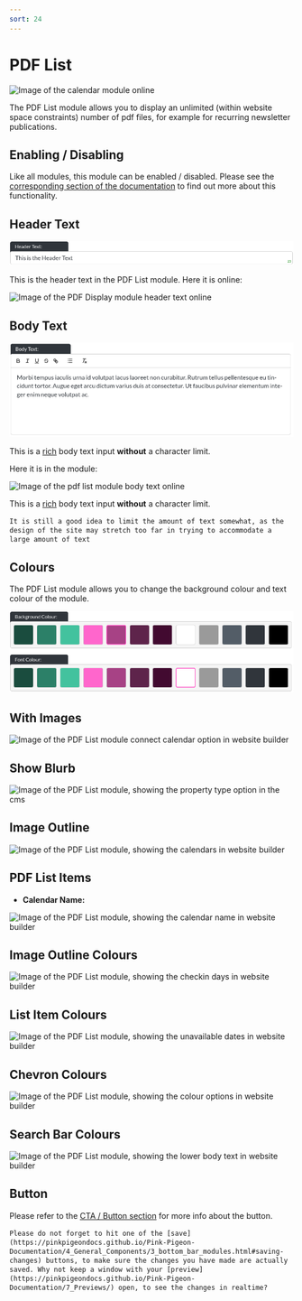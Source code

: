 ```yaml
---
sort: 24
---
```


# PDF List

![Image of the calendar module online](https://raw.githubusercontent.com/pinkpigeondocs/Pink-Pigeon-Documentation/master/docs/6_Modules/images/.png)

The PDF List module allows you to display an unlimited (within website space constraints) number of pdf files, for example for recurring newsletter publications.

## Enabling / Disabling

Like all modules, this module can be enabled / disabled. Please see the [corresponding section of the documentation][endis] to find out more about this functionality.

[endis]: https://pinkpigeondocs.github.io/Pink-Pigeon-Documentation/4_General_Components/4_enabling_disabling_modules.html

## Header Text

![Image of the header text](https://raw.githubusercontent.com/pinkpigeondocs/Pink-Pigeon-Documentation/master/docs/common_elements_images/header_text.png)

This is the header text in the PDF List module. Here it is online:

![Image of the PDF Display module header text online](https://raw.githubusercontent.com/pinkpigeondocs/Pink-Pigeon-Documentation/master/docs/6_Modules/images/.png)

## Body Text

![Image of the body text](https://raw.githubusercontent.com/pinkpigeondocs/Pink-Pigeon-Documentation/master/docs/common_elements_images/body_text.png)

This is a [rich](https://pinkpigeondocs.github.io/Pink-Pigeon-Documentation/4_General_Components/6_rich_text_editing.html) body text input **without** a character limit.

Here it is in the module:

![Image of the  pdf list module body text online](https://raw.githubusercontent.com/pinkpigeondocs/Pink-Pigeon-Documentation/master/docs/6_Modules/images/.png)


This is a [rich](https://pinkpigeondocs.github.io/Pink-Pigeon-Documentation/4_General_Components/6_rich_text_editing.html) body text input **without** a character limit.

```tip
It is still a good idea to limit the amount of text somewhat, as the design of the site may stretch too far in trying to accommodate a large amount of text
```

## Colours

The PDF List module allows you to change the background colour and text colour of the module.

![Image of the standard colours](https://raw.githubusercontent.com/pinkpigeondocs/Pink-Pigeon-Documentation/master/docs/common_elements_images/standard_colours.png)

## With Images

![Image of the  PDF List module connect calendar option in website builder](https://raw.githubusercontent.com/pinkpigeondocs/Pink-Pigeon-Documentation/master/docs/6_Modules/images/.png)


## Show Blurb

![Image of the  PDF List module, showing the property type option in the cms](https://raw.githubusercontent.com/pinkpigeondocs/Pink-Pigeon-Documentation/master/docs/6_Modules/images/.png)



## Image Outline

![Image of the  PDF List module, showing the calendars in website builder](https://raw.githubusercontent.com/pinkpigeondocs/Pink-Pigeon-Documentation/master/docs/6_Modules/images/.png)

## PDF List Items

- **Calendar Name:**

![Image of the  PDF List module, showing the calendar name in website builder](https://raw.githubusercontent.com/pinkpigeondocs/Pink-Pigeon-Documentation/master/docs/6_Modules/images/.png)


## Image Outline Colours

![Image of the  PDF List module, showing the checkin days in website builder](https://raw.githubusercontent.com/pinkpigeondocs/Pink-Pigeon-Documentation/master/docs/6_Modules/images/.png)



## List Item Colours

![Image of the  PDF List module, showing the unavailable dates in website builder](https://raw.githubusercontent.com/pinkpigeondocs/Pink-Pigeon-Documentation/master/docs/6_Modules/images/.png)


## Chevron Colours

![Image of the  PDF List module, showing the colour options in website builder](https://raw.githubusercontent.com/pinkpigeondocs/Pink-Pigeon-Documentation/master/docs/6_Modules/images/.png)



## Search Bar Colours

![Image of the  PDF List module, showing the lower body text in website builder](https://raw.githubusercontent.com/pinkpigeondocs/Pink-Pigeon-Documentation/master/docs/6_Modules/images/.png)




## Button

Please refer to the [CTA / Button section](https://pinkpigeondocs.github.io/Pink-Pigeon-Documentation/4_General_Components/5_CTA_button.html) for more info about the button.


```tip
Please do not forget to hit one of the [save](https://pinkpigeondocs.github.io/Pink-Pigeon-Documentation/4_General_Components/3_bottom_bar_modules.html#saving-changes) buttons, to make sure the changes you have made are actually saved. Why not keep a window with your [preview](https://pinkpigeondocs.github.io/Pink-Pigeon-Documentation/7_Previews/) open, to see the changes in realtime?
```